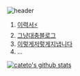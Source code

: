 ![header](https://capsule-render.vercel.app/api?type=soft&color=auto&height=150&section=header&text=DasomHan&fontSize=50&animation=twinkling)
1. [이력서⚡](https://www.notion.so/Kate-Han-58f56041ec28403a89fbf66bbd815305)
2. [그냥대충블로그](https://velog.io/@cateto)
3. [이렇게저렇게지냅니다](https://instagram.com/dasomda)
4. ...

<!--
**cateto/cateto** is a ✨ _special_ ✨ repository because its `README.md` (this file) appears on your GitHub profile.

Here are some ideas to get you started:

- 🔭 I’m currently working on ...
- 🌱 I’m currently learning ...
- 👯 I’m looking to collaborate on ...
- 🤔 I’m looking for help with ...
- 💬 Ask me about ...
- 📫 How to reach me: ...
- 😄 Pronouns: ...
- ⚡ Fun fact: ...
-->

[![cateto's github stats](https://github-readme-stats.vercel.app/api?username=cateto&theme=radical&show_icons=true)](https://www.notion.so/Kate-Han-62bc914ed04a49f8ade03dca1d826fc3)
